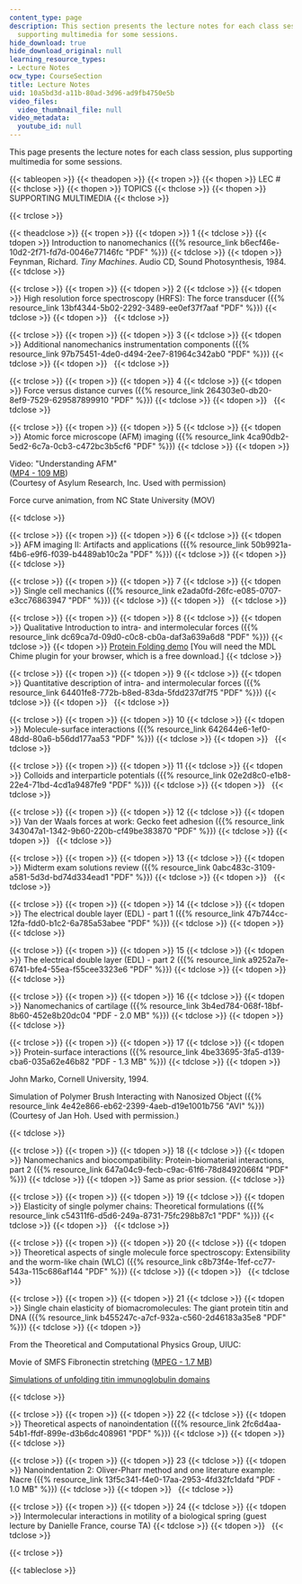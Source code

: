 ```yaml
---
content_type: page
description: This section presents the lecture notes for each class session, plus
  supporting multimedia for some sessions.
hide_download: true
hide_download_original: null
learning_resource_types:
- Lecture Notes
ocw_type: CourseSection
title: Lecture Notes
uid: 10a5bd3d-a11b-80ad-3d96-ad9fb4750e5b
video_files:
  video_thumbnail_file: null
video_metadata:
  youtube_id: null
---
```


This page presents the lecture notes for each class session, plus supporting multimedia for some sessions.

{{< tableopen >}}
{{< theadopen >}}
{{< tropen >}}
{{< thopen >}}
LEC #
{{< thclose >}}
{{< thopen >}}
TOPICS
{{< thclose >}}
{{< thopen >}}
SUPPORTING MULTIMEDIA
{{< thclose >}}

{{< trclose >}}

{{< theadclose >}}
{{< tropen >}}
{{< tdopen >}}
1
{{< tdclose >}}
{{< tdopen >}}
Introduction to nanomechanics ({{% resource_link b6ecf46e-10d2-2f71-fd7d-0046e77146fc "PDF" %}})
{{< tdclose >}}
{{< tdopen >}}
Feynman, Richard. _Tiny Machines_. Audio CD, Sound Photosynthesis, 1984.
{{< tdclose >}}

{{< trclose >}}
{{< tropen >}}
{{< tdopen >}}
2
{{< tdclose >}}
{{< tdopen >}}
High resolution force spectroscopy (HRFS): The force transducer ({{% resource_link 13bf4344-5b02-2292-3489-ee0ef37f7aaf "PDF" %}})
{{< tdclose >}}
{{< tdopen >}}
 
{{< tdclose >}}

{{< trclose >}}
{{< tropen >}}
{{< tdopen >}}
3
{{< tdclose >}}
{{< tdopen >}}
Additional nanomechanics instrumentation components ({{% resource_link 97b75451-4de0-d494-2ee7-81964c342ab0 "PDF" %}})
{{< tdclose >}}
{{< tdopen >}}
 
{{< tdclose >}}

{{< trclose >}}
{{< tropen >}}
{{< tdopen >}}
4
{{< tdclose >}}
{{< tdopen >}}
Force versus distance curves ({{% resource_link 264303e0-db20-8ef9-7529-629587899910 "PDF" %}})
{{< tdclose >}}
{{< tdopen >}}
 
{{< tdclose >}}

{{< trclose >}}
{{< tropen >}}
{{< tdopen >}}
5
{{< tdclose >}}
{{< tdopen >}}
Atomic force microscope (AFM) imaging ({{% resource_link 4ca90db2-5ed2-6c7a-0cb3-c472bc3b5cf6 "PDF" %}})
{{< tdclose >}}
{{< tdopen >}}


Video: "Understanding AFM"  
([MP4 - 109 MB](https://archive.org/download/MIT3.052S07/lec5_afm_intro-220k.mp4))  
(Courtesy of Asylum Research, Inc. Used with permission)

Force curve animation, from NC State University (MOV)


{{< tdclose >}}

{{< trclose >}}
{{< tropen >}}
{{< tdopen >}}
6
{{< tdclose >}}
{{< tdopen >}}
AFM imaging II: Artifacts and applications ({{% resource_link 50b9921a-f4b6-e9f6-f039-b4489ab10c2a "PDF" %}})
{{< tdclose >}}
{{< tdopen >}}
 
{{< tdclose >}}

{{< trclose >}}
{{< tropen >}}
{{< tdopen >}}
7
{{< tdclose >}}
{{< tdopen >}}
Single cell mechanics ({{% resource_link e2ada0fd-26fc-e085-0707-e3cc76863947 "PDF" %}})
{{< tdclose >}}
{{< tdopen >}}
 
{{< tdclose >}}

{{< trclose >}}
{{< tropen >}}
{{< tdopen >}}
8
{{< tdclose >}}
{{< tdopen >}}
Qualitative Introduction to intra- and intermolecular forces ({{% resource_link dc69ca7d-09d0-c0c8-cb0a-daf3a639a6d8 "PDF" %}})
{{< tdclose >}}
{{< tdopen >}}
[Protein Folding demo](https://www.ncbi.nlm.nih.gov/pmc/articles/PMC1618698/) \[You will need the MDL Chime plugin for your browser, which is a free download.\]
{{< tdclose >}}

{{< trclose >}}
{{< tropen >}}
{{< tdopen >}}
9
{{< tdclose >}}
{{< tdopen >}}
Quantitative description of intra- and intermolecular forces ({{% resource_link 64401fe8-772b-b8ed-83da-5fdd237df7f5 "PDF" %}})
{{< tdclose >}}
{{< tdopen >}}
 
{{< tdclose >}}

{{< trclose >}}
{{< tropen >}}
{{< tdopen >}}
10
{{< tdclose >}}
{{< tdopen >}}
Molecule-surface interactions ({{% resource_link 642644e6-1ef0-48dd-80a6-b56dd177aa53 "PDF" %}})
{{< tdclose >}}
{{< tdopen >}}
 
{{< tdclose >}}

{{< trclose >}}
{{< tropen >}}
{{< tdopen >}}
11
{{< tdclose >}}
{{< tdopen >}}
Colloids and interparticle potentials ({{% resource_link 02e2d8c0-e1b8-22e4-71bd-4cd1a9487fe9 "PDF" %}})
{{< tdclose >}}
{{< tdopen >}}
 
{{< tdclose >}}

{{< trclose >}}
{{< tropen >}}
{{< tdopen >}}
12
{{< tdclose >}}
{{< tdopen >}}
Van der Waals forces at work: Gecko feet adhesion ({{% resource_link 343047a1-1342-9b60-220b-cf49be383870 "PDF" %}})
{{< tdclose >}}
{{< tdopen >}}
 
{{< tdclose >}}

{{< trclose >}}
{{< tropen >}}
{{< tdopen >}}
13
{{< tdclose >}}
{{< tdopen >}}
Midterm exam solutions review ({{% resource_link 0abc483c-3109-a581-5d3d-bd74d334ead1 "PDF" %}})
{{< tdclose >}}
{{< tdopen >}}
 
{{< tdclose >}}

{{< trclose >}}
{{< tropen >}}
{{< tdopen >}}
14
{{< tdclose >}}
{{< tdopen >}}
The electrical double layer (EDL) - part 1 ({{% resource_link 47b744cc-12fa-fdd0-b1c2-6a785a53abee "PDF" %}})
{{< tdclose >}}
{{< tdopen >}}
 
{{< tdclose >}}

{{< trclose >}}
{{< tropen >}}
{{< tdopen >}}
15
{{< tdclose >}}
{{< tdopen >}}
The electrical double layer (EDL) - part 2 ({{% resource_link a9252a7e-6741-bfe4-55ea-f55cee3323e6 "PDF" %}})
{{< tdclose >}}
{{< tdopen >}}
 
{{< tdclose >}}

{{< trclose >}}
{{< tropen >}}
{{< tdopen >}}
16
{{< tdclose >}}
{{< tdopen >}}
Nanomechanics of cartilage ({{% resource_link 3b4ed784-068f-18bf-8b60-452e8b20dc04 "PDF - 2.0 MB" %}})
{{< tdclose >}}
{{< tdopen >}}
 
{{< tdclose >}}

{{< trclose >}}
{{< tropen >}}
{{< tdopen >}}
17
{{< tdclose >}}
{{< tdopen >}}
Protein-surface interactions ({{% resource_link 4be33695-3fa5-d139-cba6-035a62e46b82 "PDF - 1.3 MB" %}})
{{< tdclose >}}
{{< tdopen >}}


John Marko, Cornell University, 1994.

Simulation of Polymer Brush Interacting with Nanosized Object ({{% resource_link 4e42e866-eb62-2399-4aeb-d19e1001b756 "AVI" %}}) (Courtesy of Jan Hoh. Used with permission.)


{{< tdclose >}}

{{< trclose >}}
{{< tropen >}}
{{< tdopen >}}
18
{{< tdclose >}}
{{< tdopen >}}
Nanomechanics and biocompatibility: Protein-biomaterial interactions, part 2 ({{% resource_link 647a04c9-fecb-c9ac-61f6-78d8492066f4 "PDF" %}})
{{< tdclose >}}
{{< tdopen >}}
Same as prior session.
{{< tdclose >}}

{{< trclose >}}
{{< tropen >}}
{{< tdopen >}}
19
{{< tdclose >}}
{{< tdopen >}}
Elasticity of single polymer chains: Theoretical formulations ({{% resource_link c54311f6-d5d6-249a-8731-75fc298b87c1 "PDF" %}})
{{< tdclose >}}
{{< tdopen >}}
 
{{< tdclose >}}

{{< trclose >}}
{{< tropen >}}
{{< tdopen >}}
20
{{< tdclose >}}
{{< tdopen >}}
Theoretical aspects of single molecule force spectroscopy: Extensibility and the worm-like chain (WLC) ({{% resource_link c8b73f4e-1fef-cc77-543a-115c686af144 "PDF" %}})
{{< tdclose >}}
{{< tdopen >}}
 
{{< tdclose >}}

{{< trclose >}}
{{< tropen >}}
{{< tdopen >}}
21
{{< tdclose >}}
{{< tdopen >}}
Single chain elasticity of biomacromolecules: The giant protein titin and DNA ({{% resource_link b455247c-a7cf-932a-c560-2d46183a35e8 "PDF" %}})
{{< tdclose >}}
{{< tdopen >}}


From the Theoretical and Computational Physics Group, UIUC:

Movie of SMFS Fibronectin stretching ([MPEG - 1.7 MB](http://www.ks.uiuc.edu/Research/fibronectin/movies/stretching-fn1.mpg))

[Simulations of unfolding titin immunoglobulin domains](http://www.ks.uiuc.edu/Research/titinIg/)


{{< tdclose >}}

{{< trclose >}}
{{< tropen >}}
{{< tdopen >}}
22
{{< tdclose >}}
{{< tdopen >}}
Theoretical aspects of nanoindentation ({{% resource_link 2fc6d4aa-54b1-ffdf-899e-d3b6dc408961 "PDF" %}})
{{< tdclose >}}
{{< tdopen >}}
 
{{< tdclose >}}

{{< trclose >}}
{{< tropen >}}
{{< tdopen >}}
23
{{< tdclose >}}
{{< tdopen >}}
Nanoindentation 2: Oliver-Pharr method and one literature example: Nacre ({{% resource_link 13f5c341-f4e0-17aa-2953-4fd32fc1dafd "PDF - 1.0 MB" %}})
{{< tdclose >}}
{{< tdopen >}}
 
{{< tdclose >}}

{{< trclose >}}
{{< tropen >}}
{{< tdopen >}}
24
{{< tdclose >}}
{{< tdopen >}}
Intermolecular interactions in motility of a biological spring (guest lecture by Danielle France, course TA)
{{< tdclose >}}
{{< tdopen >}}
 
{{< tdclose >}}

{{< trclose >}}

{{< tableclose >}}